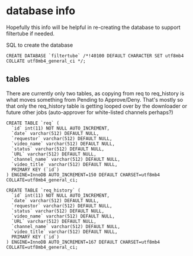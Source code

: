 # database info

Hopefully this info will be helpful in re-creating the database to support filtertube if needed. 


SQL to create the database

```
CREATE DATABASE `filtertube` /*!40100 DEFAULT CHARACTER SET utf8mb4 COLLATE utf8mb4_general_ci */;
```

## tables

There are currently only two tables, as copying from req to req_history is what moves something from Pending to Approve/Deny. 
That's mostly so that only the req_history table is getting looped over by the downloader or future other jobs (auto-approver for white-listed channels perhaps?)



```
CREATE TABLE `req` (
  `id` int(11) NOT NULL AUTO_INCREMENT,
  `date` varchar(512) DEFAULT NULL,
  `requestor` varchar(512) DEFAULT NULL,
  `video_name` varchar(512) DEFAULT NULL,
  `status` varchar(512) DEFAULT NULL,
  `URL` varchar(512) DEFAULT NULL,
  `channel_name` varchar(512) DEFAULT NULL,
  `video_title` varchar(512) DEFAULT NULL,
  PRIMARY KEY (`id`)
) ENGINE=InnoDB AUTO_INCREMENT=150 DEFAULT CHARSET=utf8mb4 COLLATE=utf8mb4_general_ci;
```



```
CREATE TABLE `req_history` (
  `id` int(11) NOT NULL AUTO_INCREMENT,
  `date` varchar(512) DEFAULT NULL,
  `requestor` varchar(512) DEFAULT NULL,
  `status` varchar(512) DEFAULT NULL,
  `video_name` varchar(512) DEFAULT NULL,
  `URL` varchar(512) DEFAULT NULL,
  `channel_name` varchar(512) DEFAULT NULL,
  `video_title` varchar(512) DEFAULT NULL,
  PRIMARY KEY (`id`)
) ENGINE=InnoDB AUTO_INCREMENT=167 DEFAULT CHARSET=utf8mb4 COLLATE=utf8mb4_general_ci;
```